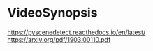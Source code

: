 # VideoSynopsis

https://pyscenedetect.readthedocs.io/en/latest/
https://arxiv.org/pdf/1903.00110.pdf
